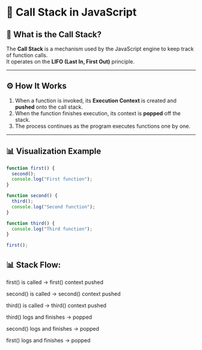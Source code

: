 # 🧠 Call Stack in JavaScript

## 📌 What is the Call Stack?

The **Call Stack** is a mechanism used by the JavaScript engine to keep track of function calls.  
It operates on the **LIFO (Last In, First Out)** principle.

---

## ⚙️ How It Works

1. When a function is invoked, its **Execution Context** is created and **pushed** onto the call stack.
2. When the function finishes execution, its context is **popped** off the stack.
3. The process continues as the program executes functions one by one.

---

## 📊 Visualization Example

```javascript
function first() {
  second();
  console.log("First function");
}

function second() {
  third();
  console.log("Second function");
}

function third() {
  console.log("Third function");
}

first();
```

## 📊 Stack Flow:

first() is called → first() context pushed

second() is called → second() context pushed

third() is called → third() context pushed

third() logs and finishes → popped

second() logs and finishes → popped

first() logs and finishes → popped